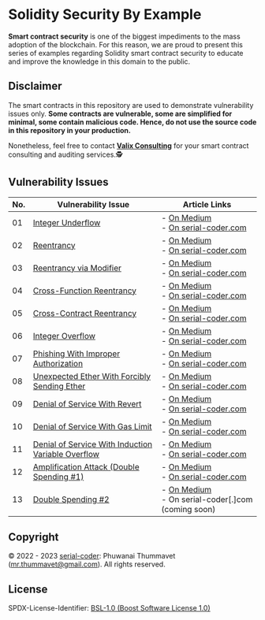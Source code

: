 # Solidity Security By Example

**Smart contract security** is one of the biggest impediments to the mass adoption of the blockchain. For this reason, we are proud to present this series of examples regarding Solidity smart contract security to educate and improve the knowledge in this domain to the public.

## Disclaimer

The smart contracts in this repository are used to demonstrate vulnerability issues only. **Some contracts are vulnerable, some are simplified for minimal, some contain malicious code. Hence, do not use the source code in this repository in your production.**

Nonetheless, feel free to contact **[Valix Consulting](https://valix.io)** for your smart contract consulting and auditing services.🕵

## Vulnerability Issues

| No. | Vulnerability Issue | Article Links |
| --- | --- | --- |
| 01 | [Integer Underflow](01_integer_underflow) | - [On Medium](https://medium.com/valixconsulting/solidity-smart-contract-security-by-example-01-integer-underflow-c1147c2e507b)<br /> - [On serial-coder.com](https://www.serial-coder.com/post/solidity-smart-contract-security-by-example-01-integer-underflow/) |
| 02 | [Reentrancy](02_reentrancy) | - [On Medium](https://medium.com/valixconsulting/solidity-smart-contract-security-by-example-02-reentrancy-b0c08cfcd555)<br /> - [On serial-coder.com](https://www.serial-coder.com/post/solidity-smart-contract-security-by-example-02-reentrancy/) |
| 03 | [Reentrancy via Modifier](03_reentrancy_via_modifier) | - [On Medium](https://medium.com/valixconsulting/solidity-smart-contract-security-by-example-03-reentrancy-via-modifier-fba6b1d8ff81)<br /> - [On serial-coder.com](https://www.serial-coder.com/post/solidity-smart-contract-security-by-example-03-reentrancy-via-modifier/) |
| 04 | [Cross-Function Reentrancy](04_cross_function_reentrancy) | - [On Medium](https://medium.com/valixconsulting/solidity-smart-contract-security-by-example-04-cross-function-reentrancy-de9cbce0558e)<br /> - [On serial-coder.com](https://www.serial-coder.com/post/solidity-smart-contract-security-by-example-04-cross-function-reentrancy/) |
| 05 | [Cross-Contract Reentrancy](05_cross_contract_reentrancy) | - [On Medium](https://medium.com/valixconsulting/solidity-smart-contract-security-by-example-05-cross-contract-reentrancy-30f29e2a01b9)<br /> - [On serial-coder.com](https://www.serial-coder.com/post/solidity-smart-contract-security-by-example-05-cross-contract-reentrancy/) |
| 06 | [Integer Overflow](06_integer_overflow) | - [On Medium](https://medium.com/valixconsulting/solidity-smart-contract-security-by-example-06-integer-overflow-e1f444f3cc4)<br /> - [On serial-coder.com](https://www.serial-coder.com/post/solidity-smart-contract-security-by-example-06-integer-overflow/) |
| 07 | [Phishing With Improper Authorization](07_phishing_with_improper_authorization) | - [On Medium](https://medium.com/valixconsulting/solidity-smart-contract-security-by-example-07-phishing-with-improper-authorization-232dacf307e3)<br /> - [On serial-coder.com](https://www.serial-coder.com/post/solidity-smart-contract-security-by-example-07-phishing-with-improper-authorization/) |
| 08 | [Unexpected Ether With Forcibly Sending Ether](08_unexpected_ether_with_forcibly_sending_ether) | - [On Medium](https://medium.com/valixconsulting/solidity-smart-contract-security-by-example-08-unexpected-ether-with-forcibly-sending-ether-e13be2c6b985)<br /> - [On serial-coder.com](https://www.serial-coder.com/post/solidity-smart-contract-security-by-example-08-unexpected-ether-with-forcibly-sending-ether/) |
| 09 | [Denial of Service With Revert](09_denial_of_service_with_revert) | - [On Medium](https://medium.com/valixconsulting/solidity-security-by-example-09-denial-of-service-with-revert-814f55b61e02)<br /> - [On serial-coder.com](https://www.serial-coder.com/post/solidity-smart-contract-security-by-example-09-denial-of-service-with-revert/) |
| 10 | [Denial of Service With Gas Limit](10_denial_of_service_with_gas_limit) | - [On Medium](https://medium.com/valixconsulting/solidity-security-by-example-10-denial-of-service-with-gas-limit-346e87e2ef78)<br /> - [On serial-coder.com](https://www.serial-coder.com/post/solidity-smart-contract-security-by-example-10-denial-of-service-with-gas-limit/) |
| 11 | [Denial of Service With Induction Variable Overflow](11_denial_of_service_with_induction_variable_overflow) | - [On Medium](https://medium.com/valixconsulting/solidity-security-by-example-11-denial-of-service-with-induction-variable-overflow-9991299ac8e4)<br /> - [On serial-coder.com](https://www.serial-coder.com/post/solidity-smart-contract-security-by-example-11-denial-of-service-with-induction-variable-overflow/) |
| 12 | [Amplification Attack (Double Spending #1)](12_amplification_attack__double_spending_01) | - [On Medium](https://medium.com/valixconsulting/solidity-security-by-example-12-amplification-attack-double-spending-1-990b2da52e6c)<br /> - [On serial-coder.com](https://www.serial-coder.com/post/solidity-smart-contract-security-by-example-12-amplification-attack-double-spending-01/) |
| 13 | [Double Spending #2](13_double_spending_02) | - [On Medium](https://medium.com/valixconsulting/solidity-security-by-example-13-double-spending-2-609ba4402aca)<br /> - On serial-coder[.]com (coming soon) |

## Copyright

© 2022 - 2023 [serial-coder](https://www.serial-coder.com): Phuwanai Thummavet (mr.thummavet@gmail.com). All rights reserved.

## License

SPDX-License-Identifier: [BSL-1.0 (Boost Software License 1.0)](https://opensource.org/licenses/BSL-1.0)